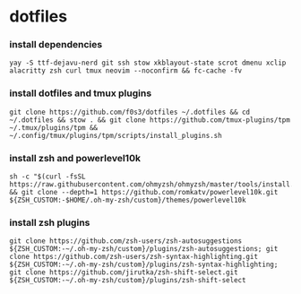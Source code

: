# dotfiles

### install dependencies

```
yay -S ttf-dejavu-nerd git ssh stow xkblayout-state scrot dmenu xclip alacritty zsh curl tmux neovim --noconfirm && fc-cache -fv
```

### install dotfiles and tmux plugins

```
git clone https://github.com/f0s3/dotfiles ~/.dotfiles && cd ~/.dotfiles && stow . && git clone https://github.com/tmux-plugins/tpm ~/.tmux/plugins/tpm && ~/.config/tmux/plugins/tpm/scripts/install_plugins.sh
```

### install zsh and powerlevel10k

```
sh -c "$(curl -fsSL https://raw.githubusercontent.com/ohmyzsh/ohmyzsh/master/tools/install.sh)" && git clone --depth=1 https://github.com/romkatv/powerlevel10k.git ${ZSH_CUSTOM:-$HOME/.oh-my-zsh/custom}/themes/powerlevel10k
```

### install zsh plugins

```
git clone https://github.com/zsh-users/zsh-autosuggestions ${ZSH_CUSTOM:-~/.oh-my-zsh/custom}/plugins/zsh-autosuggestions; git clone https://github.com/zsh-users/zsh-syntax-highlighting.git ${ZSH_CUSTOM:-~/.oh-my-zsh/custom}/plugins/zsh-syntax-highlighting; git clone https://github.com/jirutka/zsh-shift-select.git ${ZSH_CUSTOM:-~/.oh-my-zsh/custom}/plugins/zsh-shift-select
```

